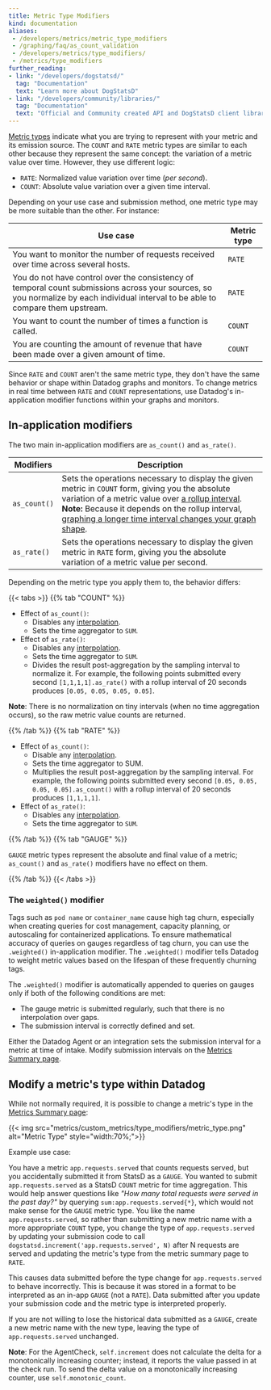 ```yaml
---
title: Metric Type Modifiers
kind: documentation
aliases:
 - /developers/metrics/metric_type_modifiers
 - /graphing/faq/as_count_validation
 - /developers/metrics/type_modifiers/
 - /metrics/type_modifiers
further_reading:
- link: "/developers/dogstatsd/"
  tag: "Documentation"
  text: "Learn more about DogStatsD"
- link: "/developers/community/libraries/"
  tag: "Documentation"
  text: "Official and Community created API and DogStatsD client libraries"
---
```


[Metric types][1] indicate what you are trying to represent with your metric and its emission source. The `COUNT` and `RATE` metric types are similar to each other because they represent the same concept: the variation of a metric value over time. However, they use different logic:

* `RATE`: Normalized value variation over time (_per second_).
* `COUNT`: Absolute value variation over a given time interval.

Depending on your use case and submission method, one metric type may be more suitable than the other. For instance:

| Use case                                                                                                                                                                          | Metric type |
|-----------------------------------------------------------------------------------------------------------------------------------------------------------------------------------|-------------|
| You want to monitor the number of requests received over time across several hosts.                                                                                               | `RATE`      |
| You do not have control over the consistency of temporal count submissions across your sources, so you normalize by each individual interval to be able to compare them upstream. | `RATE`      |
| You want to count the number of times a function is called.                                                                                                                       | `COUNT`     |
| You are counting the amount of revenue that have been made over a given amount of time.                                                                                           | `COUNT`     |

Since `RATE` and `COUNT` aren't the same metric type, they don't have the same behavior or shape within Datadog graphs and monitors. To change metrics in real time between `RATE` and `COUNT` representations, use Datadog's in-application modifier functions within your graphs and monitors.

## In-application modifiers

The two main in-application modifiers are `as_count()` and `as_rate()`.

| Modifiers    | Description                                                                                                                                                                                                                                                                   |
|--------------|-------------------------------------------------------------------------------------------------------------------------------------------------------------------------------------------------------------------------------------------------------------------------------|
| `as_count()` | Sets the operations necessary to display the given metric in `COUNT` form, giving you the absolute variation of a metric value over [a rollup interval][2]. **Note:** Because it depends on the rollup interval, [graphing a longer time interval changes your graph shape][3]. |
| `as_rate()`  | Sets the operations necessary to display the given metric in `RATE` form, giving you the absolute variation of a metric value per second.                                                                                                                                     |

Depending on the metric type you apply them to, the behavior differs:

{{< tabs >}}
{{% tab "COUNT" %}}

* Effect of `as_count()`:
  * Disables any [interpolation][1].
  * Sets the time aggregator to `SUM`.
* Effect of `as_rate()`:
  * Disables any [interpolation][1].
  * Sets the time aggregator to `SUM`.
  * Divides the result post-aggregation by the sampling interval to normalize it. For example, the following points submitted every second `[1,1,1,1].as_rate()` with a rollup interval of 20 seconds produces `[0.05, 0.05, 0.05, 0.05]`.

**Note**: There is no normalization on tiny intervals (when no time aggregation occurs), so the raw metric value counts are returned.

[1]: /metrics/guide/interpolation-the-fill-modifier-explained/
{{% /tab %}}
{{% tab "RATE" %}}

* Effect of `as_count()`:
  * Disable any [interpolation][1].
  * Sets the time aggregator to SUM.
  * Multiplies the result post-aggregation by the sampling interval. For example, the following points submitted every second `[0.05, 0.05, 0.05, 0.05].as_count()` with a rollup interval of 20 seconds produces `[1,1,1,1]`.
* Effect of `as_rate()`:
  * Disables any [interpolation][1].
  * Sets the time aggregator to `SUM`.

[1]: /metrics/guide/interpolation-the-fill-modifier-explained/
{{% /tab %}}
{{% tab "GAUGE" %}}

`GAUGE` metric types represent the absolute and final value of a metric; `as_count()` and `as_rate()` modifiers have no effect on them.

{{% /tab %}}
{{< /tabs >}}

### The `weighted()` modifier

Tags such as `pod name` or `container_name` cause high tag churn, especially when creating queries for cost management, capacity planning, or autoscaling for containerized applications. To ensure mathematical accuracy of queries on gauges regardless of tag churn, you can use the `.weighted()` in-application modifier. The `.weighted()` modifier tells Datadog to weight metric values based on the lifespan of these frequently churning tags. 

The `.weighted()` modifier is automatically appended to queries on gauges only if both of the following conditions are met:

- The gauge metric is submitted regularly, such that there is no interpolation over gaps.
- The submission interval is correctly defined and set. 

Either the Datadog Agent or an integration sets the submission interval for a metric at time of intake. Modify submission intervals on the [Metrics Summary page][4].

## Modify a metric's type within Datadog

While not normally required, it is possible to change a metric's type in the [Metrics Summary page][4]:

{{< img src="metrics/custom_metrics/type_modifiers/metric_type.png" alt="Metric Type" style="width:70%;">}}

Example use case:

You have a metric `app.requests.served` that counts requests served, but you accidentally submitted it from StatsD as a `GAUGE`. You wanted to submit `app.requests.served` as a StatsD `COUNT` metric for time aggregation. This would help answer questions like _"How many total requests were served in the past day?"_ by querying `sum:app.requests.served{*}`, which would not make sense for the `GAUGE` metric type. You like the name `app.requests.served`, so rather than submitting a new metric name with a more appropriate `COUNT` type, you change the type of `app.requests.served` by updating your submission code to call `dogstatsd.increment('app.requests.served', N)` after N requests are served and updating the metric's type from the metric summary page to `RATE`.

This causes data submitted before the type change for `app.requests.served` to behave incorrectly. This is because it was stored in a format to be interpreted as an in-app `GAUGE` (not a `RATE`). Data submitted after you update your submission code and the metric type is interpreted properly.

If you are not willing to lose the historical data submitted as a `GAUGE`, create a new metric name with the new type, leaving the type of `app.requests.served` unchanged.

**Note**: For the AgentCheck, `self.increment` does not calculate the delta for a monotonically increasing counter; instead, it reports the value passed in at the check run. To send the delta value on a monotonically increasing counter, use `self.monotonic_count`.

[1]: /metrics/types/
[2]: /metrics/introduction/#time-aggregation
[3]: /dashboards/faq/why-does-zooming-out-a-timeframe-also-smooth-out-my-graphs/
[4]: https://app.datadoghq.com/metric/summary
